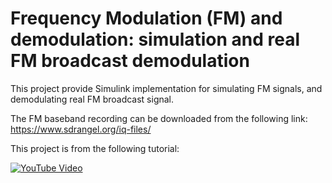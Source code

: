 # Frequency Modulation (FM) and demodulation: simulation and real FM broadcast demodulation
This project provide Simulink implementation for simulating FM signals, and demodulating real FM broadcast signal.

The FM baseband recording can be downloaded from the following link: https://www.sdrangel.org/iq-files/

This project is from the following tutorial:

[![YouTube Video](https://img.youtube.com/vi/G1sp7t81Yw0/0.jpg)](https://www.youtube.com/watch?v=G1sp7t81Yw0)
